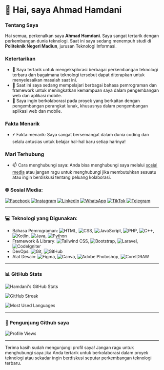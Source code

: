 # 👋 Hai, saya **Ahmad Hamdani**

### Tentang Saya
Hai semua, perkenalkan saya **Ahmad Hamdani**. Saya sangat tertarik dengan perkembangan dunia teknologi. Saat ini saya sedang menempuh studi di **Politeknik Negeri Madiun**, jurusan Teknologi Informasi.

### Ketertarikan
- 👀 Saya tertarik untuk mengeksplorasi berbagai perkembangan teknologi terbaru dan bagaimana teknologi tersebut dapat diterapkan untuk menyelesaikan masalah saat ini.
- 🌱 Saat ini saya sedang mempelajari berbagai bahasa pemrograman dan framework untuk meningkatkan kemampuan saya dalam pengembangan web dan aplikasi mobile.
- 💞️ Saya ingin berkolaborasi pada proyek yang berkaitan dengan pengembangan perangkat lunak, khususnya dalam pengembangan aplikasi web dan mobile.

### Fakta Menarik
- ⚡ Fakta menarik: Saya sangat bersemangat dalam dunia coding dan selalu antusias untuk belajar hal-hal baru setiap harinya!

### Mari Terhubung
- 📫 Cara menghubungi saya: Anda bisa menghubungi saya melalui [sosial media](#🌐-socials) atau jangan ragu untuk menghubungi jika membutuhkan sesuatu atau ingin berdiskusi tentang peluang kolaborasi.

### 🌐 Sosial Media:
[![Facebook](https://img.shields.io/badge/Facebook-%231877F2.svg?logo=facebook&logoColor=white)](https://www.facebook.com/profile.php?id=100049775690863&mibextid=ZbWKwL)
[![Instagram](https://img.shields.io/badge/Instagram-%23E4405F.svg?logo=instagram&logoColor=white)](https://www.instagram.com/hamdani_qhmqd/)
[![LinkedIn](https://img.shields.io/badge/LinkedIn-%230077B5.svg?logo=linkedin&logoColor=white)](https://www.linkedin.com/in/ahmad-hamdani-769b45280/)
[![WhatsApp](https://img.shields.io/badge/WhatsApp-%2381C784.svg?logo=whatsapp&logoColor=white)](https://wa.me/6285607599369)
[![TikTok](https://img.shields.io/badge/TikTok-%23000000.svg?logo=tiktok&logoColor=white)]((https://www.tiktok.com/@hamdaniqhmqd?_t=8rRWQR2FHGR&_r=1))
[![Telegram](https://img.shields.io/badge/Telegram-%2300A7E1.svg?logo=telegram&logoColor=white)](https://t.me/hamdaniqhmqd)


---

### 💻 Teknologi yang Digunakan:
- Bahasa Pemrograman: ![HTML](https://img.shields.io/badge/HTML-%23E34F26.svg?logo=html5&logoColor=white), ![CSS](https://img.shields.io/badge/CSS-%231572B6.svg?logo=css3&logoColor=white), ![JavaScript](https://img.shields.io/badge/JavaScript-%23F7DF1E.svg?logo=javascript&logoColor=black), ![PHP](https://img.shields.io/badge/PHP-%23777BB4.svg?logo=php&logoColor=white), ![C++](https://img.shields.io/badge/C++-%2300599C.svg?logo=c%2B%2B&logoColor=white), ![Kotlin](https://img.shields.io/badge/Kotlin-%230095D5.svg?logo=kotlin&logoColor=white), ![Java](https://img.shields.io/badge/Java-%23ED8B00.svg?logo=java&logoColor=white), ![Python](https://img.shields.io/badge/Python-%233776AB.svg?logo=python&logoColor=white)
- Framework & Library: ![Tailwind CSS](https://img.shields.io/badge/TailwindCSS-%2338B2AC.svg?logo=tailwind-css&logoColor=white), ![Bootstrap](https://img.shields.io/badge/Bootstrap-%23563D7C.svg?logo=bootstrap&logoColor=white), ![Laravel](https://img.shields.io/badge/Laravel-%23FF2D20.svg?logo=laravel&logoColor=white), ![CodeIgniter](https://img.shields.io/badge/CodeIgniter-%23DD4814.svg?logo=codeigniter&logoColor=white)
- DevOps: ![Git](https://img.shields.io/badge/Git-%23F05032.svg?logo=git&logoColor=white), ![GitHub](https://img.shields.io/badge/GitHub-%23121011.svg?logo=github&logoColor=white)
- Alat Desain: ![Figma](https://img.shields.io/badge/Figma-%23F24E1E.svg?logo=figma&logoColor=white), ![Canva](https://img.shields.io/badge/Canva-%2300C4CC.svg?logo=canva&logoColor=white), ![Adobe Photoshop](https://img.shields.io/badge/Adobe%20Photoshop-%2331A8FF.svg?logo=adobe-photoshop&logoColor=white), ![CorelDRAW](https://img.shields.io/badge/CorelDRAW-%23007F4F.svg?logo=coreldraw&logoColor=white)

---

### 📊 GitHub Stats
![Hamdani's GitHub Stats](https://github-readme-stats.vercel.app/api?username=hamdaniqhmqd&show_icons=true&theme=radical)

![GitHub Streak](https://streak-stats.demolab.com/?user=hamdaniqhmqd&theme=radical&hide_border=false)

![Most Used Languages](https://github-readme-stats.vercel.app/api/top-langs/?username=hamdaniqhmqd&layout=compact&theme=radical)

---
### 👀 Pengunjung Github saya
![Profile Views](https://komarev.com/ghpvc/?username=hamdaniqhmqd&color=green&label=Profile+Views)

---

Terima kasih sudah mengunjungi profil saya! Jangan ragu untuk menghubungi saya jika Anda tertarik untuk berkolaborasi dalam proyek teknologi atau sekadar ingin berdiskusi seputar perkembangan teknologi terbaru.
